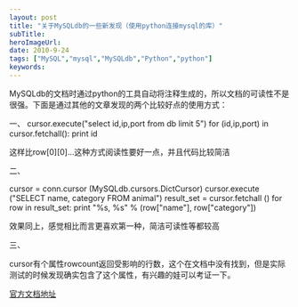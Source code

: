 ```yaml
---
layout: post 
title: "关于MySQLdb的一些新发现（使用python连接mysql的库）"
subTitle: 
heroImageUrl: 
date: 2010-9-24
tags: ["MySQL","mysql","MySQLdb","Python","python"]
keywords: 
---
```


MySQLdb的文档时通过python的工具自动将注释生成的，所以文档的可读性不是很强。下面是通过其他的文章发现的两个比较好点的使用方式：

一、
cursor.execute("select id,ip,port from db limit 5")
for (id,ip,port) in cursor.fetchall():
print id

这样比row[0][0]...这种方式阅读性要好一点，并且代码比较简洁

二、

cursor = conn.cursor (MySQLdb.cursors.DictCursor)
cursor.execute ("SELECT name, category FROM animal")
result_set = cursor.fetchall ()
for row in result_set:
print "%s, %s" % (row["name"], row["category"])

效果同上，感觉相比而言更喜欢第一种，简洁可读性等都较高

三、

cursor有个属性rowcount返回受影响的行数，这个在文档中没有找到，但是实际测试的时候发现确实包含了这个属性，有兴趣的娃可以考证一下。

[官方文档地址](http://mysql-python.sourceforge.net/MySQLdb-1.2.2/public/MySQLdb-module.html)